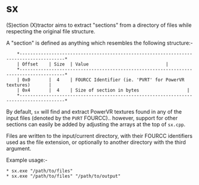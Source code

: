 # sx
(S)ection (X)tractor aims to extract "sections" from a directory of files while respecting the original file structure. 

A "section" is defined as anything which resembles the following structure:-
		
		*---------------------------------------------------------------------------------------*
		| Offset 	| Size	| Value								|
		*---------------------------------------------------------------------------------------*
		| 0x0		|  4	| FOURCC Identifier (ie. 'PVRT' for PowerVR textures)		|
		| 0x4		|  4	| Size of section in bytes					|
		*---------------------------------------------------------------------------------------*

By default, `sx` will find and extract PowerVR textures found in any of the input files (denoted by the `PVRT` FOURCC).. however, support for other sections can easily be added by adjusting the arrays at the top of `sx.cpp`.

Files are written to the input/current directory, with their FOURCC identifiers used as the file extension, or optionally to another directory with the third argument.

Example usage:-

	* sx.exe "/path/to/files"
	* sx.exe "/path/to/files" "/path/to/output"
